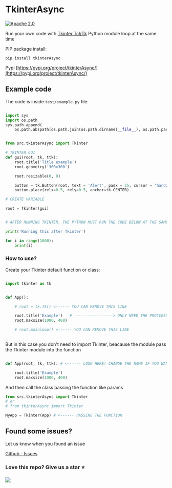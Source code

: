 # TkinterAsync

[![Apache 2.0](https://img.shields.io/badge/License-Apache%202.0-blue.svg)](https://opensource.org/licenses/Apache-2.0)

Run your own code with [Tkinter Tcl/Tk](https://docs.python.org/3/library/tkinter.html) Python module loop at the same time

PIP package install:
```
pip install tkinterAsync
```

Pypi [https://pypi.org/project/tkinterAsync/](https://pypi.org/project/tkinterAsync/)



## Example code

The code is inside `test/example.py` file:
```Python

import sys
import os.path
sys.path.append(
    os.path.abspath(os.path.join(os.path.dirname(__file__), os.path.pardir)))  # LOCATE INTO ROOT PATH


from src.tkinterAsync import Tkinter

# TKINTER GUI
def gui(root, tk, ttk):
    root.title('Title example')
    root.geometry('300x300')

    root.resizable(0, 0)

    button = tk.Button(root, text = 'Alert', padx = 25, cursor = 'hand2', command = lambda : print('Hello World!'))
    button.place(relx=0.5, rely=0.5, anchor=tk.CENTER)

# CREATE VARIABLE

root = Tkinter(gui)


# AFTER RUNNING TKINTER, THE PYTHON MUST RUN THE CODE BELOW AT THE SAME TIME

print('Running this after Tkinter')

for i in range(1000):
    print(i)


```


### How to use?

Create your Tkinter default function or class:
```Python

import tkinter as tk


def App():

    # root = tk.Tk() <------ YOU CAN REMOVE THIS LINE

    root.title('Example')   # -----------------> ONLY NEED THE PROCCESS AND LOGIC OF THE APPLICATION
    root.maxsize(1000, 400)

    # root.mainloop() <------ YOU CAN REMOVE THIS LINE
    
```

But in this case you don't need to import Tkinter, beacause the module pass the Tkinter module into the function
```Python

def App(root, tk, ttk): # <------ LOOK HERE! CHANGE THE NAME IF YOU WANT <app>, <tkinter>, <ttk>

    root.title('Example')
    root.maxsize(1000, 400)

```

And then call the class passing the function like params
```Python
from src.tkinterAsync import Tkinter
# or
# from tkinterAsync import Tkinter

MyApp = Tkinter(App) # <------ PASSING THE FUNCTION

```


## Found some issues?

Let us know when you found an issue

[Github - Issues](https://github.com/ZhengLinLei/tkinterAsync/issues)




### Love this repo? Give us a star ⭐

<a href="./">
  <img src="https://img.shields.io/badge/Kronus.py-Rate-blue">
</a>